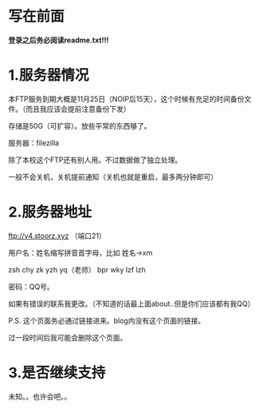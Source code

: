 # 写在前面

**登录之后务必阅读readme.txt!!!**

# 1.服务器情况

本FTP服务到期大概是11月25日（NOIP后15天），这个时候有充足的时间备份文件。（而且我应该会提前注意备份下发）

存储是50G（可扩容）。放些平常的东西够了。

服务器：filezilla 

除了本校这个FTP还有别人用。不过数据做了独立处理。

一般不会关机，关机提前通知（关机也就是重启，最多两分钟即可）

# 2.服务器地址

ftp://v4.stoorz.xyz  （端口21）

用户名：姓名缩写拼音首字母，比如 姓名->xm

zsh chy zk yzh yq（老师） bpr wky lzf lzh

密码：QQ号。

如果有错误的联系我更改。（不知道的话最上面about..但是你们应该都有我QQ）

P.S. 这个页面务必通过链接进来。blog内没有这个页面的链接。

过一段时间后我可能会删除这个页面。

# 3.是否继续支持

未知。。也许会吧。。

